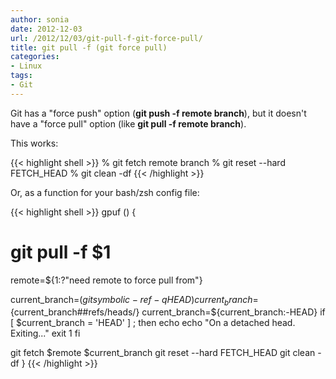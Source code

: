```yaml
---
author: sonia
date: 2012-12-03
url: /2012/12/03/git-pull-f-git-force-pull/
title: git pull -f (git force pull)
categories:
- Linux
tags:
- Git
---
```


Git has a "force push" option (**git push -f remote branch**), but it doesn't have a "force pull" option (like **git pull -f remote branch**).

<!--more-->

This works:

{{< highlight shell >}}
% git fetch remote branch
% git reset --hard FETCH_HEAD
% git clean -df
{{< /highlight >}}

Or, as a function for your bash/zsh config file:

{{< highlight shell >}}
gpuf () {
   # git pull -f $1
   remote=${1:?"need remote to force pull from"}

   current_branch=$(git symbolic-ref -q HEAD)
   current_branch=${current_branch##refs/heads/}
   current_branch=${current_branch:-HEAD}
   if [ $current_branch = 'HEAD' ] ; then
       echo
       echo "On a detached head. Exiting..."
       exit 1
   fi  

   git fetch $remote $current_branch
   git reset --hard FETCH_HEAD
   git clean -df 
}
{{< /highlight >}}


